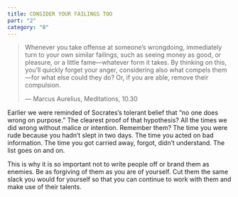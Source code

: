 ```yaml
---
title: CONSIDER YOUR FAILINGS TOO
part: "2"
category: "8"
---
```


> Whenever you take offense at someone’s wrongdoing, immediately turn to your own similar failings, such as seeing money as good, or pleasure, or a little fame—whatever form it takes. By thinking on this, you’ll quickly forget your anger, considering also what compels them—for what else could they do? Or, if you are able, remove their compulsion.
>
> — Marcus Aurelius, Meditations, 10.30

Earlier we were reminded of Socrates’s tolerant belief that “no one does wrong on purpose.” The clearest proof of that hypothesis? All the times we did wrong without malice or intention. Remember them? The time you were rude because you hadn’t slept in two days. The time you acted on bad information. The time you got carried away, forgot, didn’t understand. The list goes on and on.

This is why it is so important not to write people off or brand them as enemies. Be as forgiving of them as you are of yourself. Cut them the same slack you would for yourself so that you can continue to work with them and make use of their talents.

